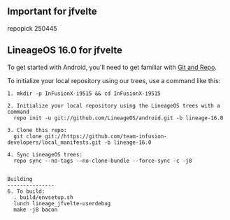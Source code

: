 ## Important for jfvelte
repopick 250445

LineageOS 16.0 for jfvelte
---------------

To get started with Android, you'll need to get
familiar with [Git and Repo](http://source.android.com/source/using-repo.html).

To initialize your local repository using our trees, use a command like this:

```
1. mkdir -p InFusionX-i9515 && cd InFusionX-i9515

2. Initialize your local repository using the LineageOS trees with a command
  repo init -u git://github.com/LineageOS/android.git -b lineage-16.0
  
3. Clone this repo:
  git clone git://https://github.com/team-infusion-developers/local_manifests.git -b lineage-16.0

4. Sync LineageOS trees:
  repo sync --no-tags --no-clone-bundle --force-sync -c -j8


Building
---------------
6. To build:
  . build/envsetup.sh
  lunch lineage_jfvelte-userdebug
  make -j8 bacon

```
